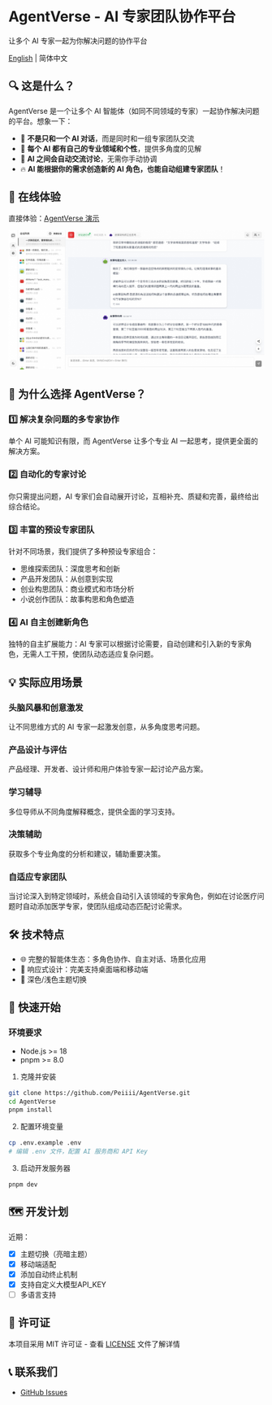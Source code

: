 # AgentVerse - AI 专家团队协作平台

让多个 AI 专家一起为你解决问题的协作平台

[English](./README_EN.md) | 简体中文

## 🔍 这是什么？

AgentVerse 是一个让多个 AI 智能体（如同不同领域的专家）一起协作解决问题的平台。想象一下：

- 💬 **不是只和一个 AI 对话**，而是同时和一组专家团队交流
- 🧠 **每个 AI 都有自己的专业领域和个性**，提供多角度的见解
- 🔄 **AI 之间会自动交流讨论**，无需你手动协调
- 🔥 **AI 能根据你的需求创造新的 AI 角色，也能自动组建专家团队**！

## 🚀 在线体验

直接体验：[AgentVerse 演示](https://agent.dimstack.com)

![演示截图](./screenshots/demo2.jpeg)

## 🌟 为什么选择 AgentVerse？

### 1️⃣ 解决复杂问题的多专家协作
单个 AI 可能知识有限，而 AgentVerse 让多个专业 AI 一起思考，提供更全面的解决方案。

### 2️⃣ 自动化的专家讨论
你只需提出问题，AI 专家们会自动展开讨论，互相补充、质疑和完善，最终给出综合结论。

### 3️⃣ 丰富的预设专家团队
针对不同场景，我们提供了多种预设专家组合：
- 思维探索团队：深度思考和创新
- 产品开发团队：从创意到实现
- 创业构思团队：商业模式和市场分析
- 小说创作团队：故事构思和角色塑造

### 4️⃣ AI 自主创建新角色
独特的自主扩展能力：AI 专家可以根据讨论需要，自动创建和引入新的专家角色，无需人工干预，使团队动态适应复杂问题。

## 💡 实际应用场景

### 头脑风暴和创意激发
让不同思维方式的 AI 专家一起激发创意，从多角度思考问题。

### 产品设计与评估
产品经理、开发者、设计师和用户体验专家一起讨论产品方案。

### 学习辅导
多位导师从不同角度解释概念，提供全面的学习支持。

### 决策辅助
获取多个专业角度的分析和建议，辅助重要决策。

### 自适应专家团队
当讨论深入到特定领域时，系统会自动引入该领域的专家角色，例如在讨论医疗问题时自动添加医学专家，使团队组成动态匹配讨论需求。

## 🛠️ 技术特点

- 🌐 完整的智能体生态：多角色协作、自主对话、场景化应用
- 📱 响应式设计：完美支持桌面端和移动端
- 🎨 深色/浅色主题切换

## 🚀 快速开始

### 环境要求
- Node.js >= 18
- pnpm >= 8.0

1. 克隆并安装
```bash
git clone https://github.com/Peiiii/AgentVerse.git
cd AgentVerse
pnpm install
```

2. 配置环境变量
```bash
cp .env.example .env
# 编辑 .env 文件，配置 AI 服务商和 API Key
```

3. 启动开发服务器
```bash
pnpm dev
```

## 🗺️ 开发计划

近期：
- [x] 主题切换（亮暗主题）
- [x] 移动端适配
- [x] 添加自动终止机制
- [x] 支持自定义大模型API_KEY
- [ ] 多语言支持

## 📄 许可证

本项目采用 MIT 许可证 - 查看 [LICENSE](LICENSE) 文件了解详情

## 📞 联系我们

- [GitHub Issues](https://github.com/Peiiii/AgentVerse/issues)
